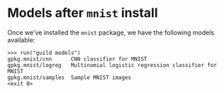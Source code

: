 # Models after `mnist` install

Once we've installed the `mnist` package, we have the following models
available:

    >>> run("guild models")
    gpkg.mnist/cnn      CNN classifier for MNIST
    gpkg.mnist/logreg   Multinomial logistic regression classifier for MNIST
    gpkg.mnist/samples  Sample MNIST images
    <exit 0>
